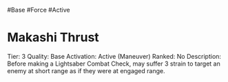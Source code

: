 #Base 
#Force 
#Active 


# Makashi Thrust
Tier: 3
Quality: Base
Activation: Active (Maneuver)
Ranked: No
Description: Before making a Lightsaber Combat Check, may suffer 3 strain to target an enemy at short range as if they were at engaged range.
